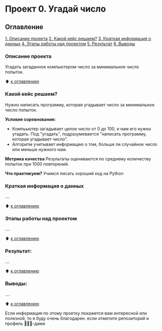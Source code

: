 # Проект 0. Угадай число

## Оглавление
[1. Описание проекта](https://github.com/Dredox22/sf_data_science/tree/main/project_0/README.md#Описание-проекта)
[2. Какой кейс решаем?](https://github.com/Dredox22/sf_data_science/tree/main/project_0/README.md#Какой-кейс-решаем)
[3. Краткая информация о данных](https://github.com/Dredox22/sf_data_science/tree/main/project_0/README.md#Краткая-информация-о-данных)
[4. Этапы работы над проектом](https://github.com/Dredox22/sf_data_science/tree/main/project_0/README.md#Этапы-работы-над-проектом)
[5. Результат](https://github.com/Dredox22/sf_data_science/tree/main/project_0/README.md#Результат)
[6. Выводы](https://github.com/Dredox22/sf_data_science/tree/main/project_0/README.md#Выводы)

### Описание проекта
Угадать загаданное компьютером число за минимальное число попыток.

:arrow_up: [к оглавлению](https://github.com/Dredox22/sf_data_science/tree/main/project_0/README.md#Оглавление)


### Какой кейс решаем?
Нужно написать программу, которая угадывает число за минимальное число попыток.

**Условия соревнования:**
- Компььютер загадывает целое число от 0 до 100, и нам его нужно угадать. Под "угадать", подразумевается "написать программу, которая угадывает число".
- Алгоритм учитывает информацию о том, больше ли случайное число или меньше нужного нам.

**Метрика качества**
Результаты оцениваются по среднему количеству попыток при 1000 повторений.

**Что практикуем?**
Учимся писать хороший код на Python


### Краткая информация о данных
....

:arrow_up: [к оглавлению](https://github.com/Dredox22/sf_data_science/tree/main/project_0/README.md#Оглавление)


### Этапы работы над проектом
....

:arrow_up: [к оглавлению](https://github.com/Dredox22/sf_data_science/tree/main/project_0/README.md#Оглавление)


### Результат:
....

:arrow_up: [к оглавлению](https://github.com/Dredox22/sf_data_science/tree/main/project_0/README.md#Оглавление)


### Выводы:
....

:arrow_up: [к оглавлению](https://github.com/Dredox22/sf_data_science/tree/main/project_0/README.md#Оглавление)

Если информация по этому проетку покажется вам интересной или полезной, то я буду очень благодарен. если отметите репозиторий и профиль 🌟🌟🌟-дами